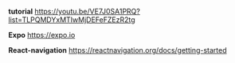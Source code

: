 
**tutorial**
https://youtu.be/VE7J0SA1PRQ?list=TLPQMDYxMTIwMjDEFeFZEzR2tg

**Expo**
https://expo.io

**React-navigation**
https://reactnavigation.org/docs/getting-started